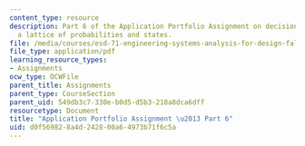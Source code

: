 ```yaml
---
content_type: resource
description: Part 6 of the Application Portfolio Assignment on decision analysis given
  a lattice of probabilities and states.
file: /media/courses/esd-71-engineering-systems-analysis-for-design-fall-2008/d0f569828a4d242800a64973b71f6c5a_ap_assn6.pdf
file_type: application/pdf
learning_resource_types:
- Assignments
ocw_type: OCWFile
parent_title: Assignments
parent_type: CourseSection
parent_uid: 549db3c7-330e-b0d5-d5b3-218a8dca6dff
resourcetype: Document
title: "Application Portfolio Assignment \u2013 Part 6"
uid: d0f56982-8a4d-2428-00a6-4973b71f6c5a
---
```

